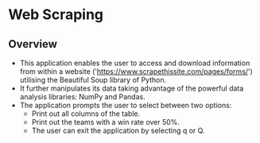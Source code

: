 # Web Scraping
## Overview
- This application enables the user to access and download information from within a website ('https://www.scrapethissite.com/pages/forms/') utilising the Beautiful Soup library of Python.
- It further manipulates its data taking advantage of the powerful data analysis libraries: NumPy and Pandas.
- The application prompts the user to select between two options:
    - Print out all columns of the table.
    - Print out the teams with a win rate over 50%.
    - The user can exit the application by selecting q or Q.
